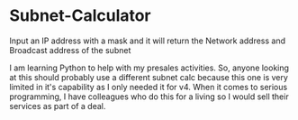 # Subnet-Calculator
Input an IP address with a mask and it will return the Network address and Broadcast address of the subnet

I am learning Python to help with my presales activities. So, anyone looking at this should probably use a different 
subnet calc because this one is very limited in it's capability as I only needed it for v4. When it comes to serious 
programming, I have colleagues who do this for a living so I would sell their services as part of a deal.
